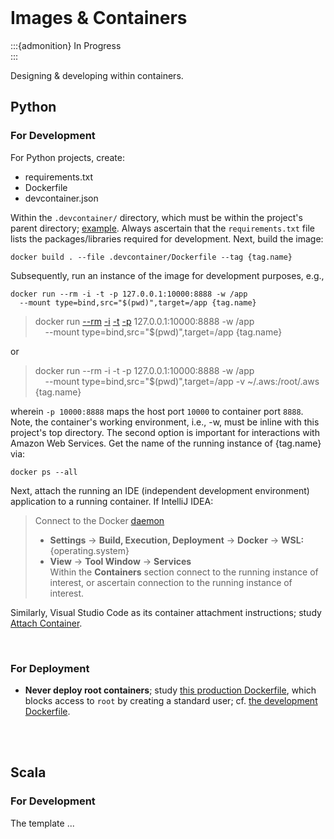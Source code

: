 <br>

# Images & Containers

:::{admonition} In Progress
<br>
:::

Designing & developing within containers.

## Python

### For Development

For Python projects, create:

* requirements.txt
* Dockerfile
* devcontainer.json

Within the `.devcontainer/` directory, which must be within the project's parent directory; <a href="https://github.com/enqueter/distributions/tree/master/.devcontainer" target="_blank">example</a>.  Always ascertain that the `requirements.txt` file lists the packages/libraries required for development.  Next, build the image:

```shell
docker build . --file .devcontainer/Dockerfile --tag {tag.name}
```

Subsequently, run an instance of the image for development purposes, e.g.,

```shell
docker run --rm -i -t -p 127.0.0.1:10000:8888 -w /app 
  --mount type=bind,src="$(pwd)",target=/app {tag.name}
```

> docker run [--rm](https://docs.docker.com/engine/reference/commandline/run/#:~:text=a%20container%20exits-,%2D%2Drm,-Automatically%20remove%20the) [-i](https://docs.docker.com/engine/reference/commandline/run/#:~:text=and%20reaps%20processes-,%2D%2Dinteractive,-%2C%20%2Di) [-t](https://docs.docker.com/get-started/02_our_app/#:~:text=Finally%2C%20the-,%2Dt,-flag%20tags%20your) [-p](https://docs.docker.com/engine/reference/commandline/run/#:~:text=%2D%2Dpublish%20%2C-,%2Dp,-Publish%20a%20container%E2%80%99s) 127.0.0.1:10000:8888 -w /app \
> &nbsp; &nbsp; --mount type=bind,src="$(pwd)",target=/app {tag.name}

or

> docker run --rm -i -t -p 127.0.0.1:10000:8888 -w /app \
> &nbsp; &nbsp; --mount type=bind,src="$(pwd)",target=/app -v ~/.aws:/root/.aws {tag.name}

wherein `-p 10000:8888` maps the host port `10000` to container port `8888`.  Note, the container's working environment, i.e., -w, must be inline with this project's top directory.  The second option is important for interactions with Amazon Web Services.  Get the name of the running instance of {tag.name} via:

```shell
docker ps --all
```

Next, attach the running an IDE (independent development environment) application to a running container.  If IntelliJ IDEA:

> Connect to the Docker [daemon](https://www.jetbrains.com/help/idea/docker.html#connect_to_docker)
> * **Settings** $\rightarrow$ **Build, Execution, Deployment** $\rightarrow$ **Docker** $\rightarrow$ **WSL:** {operating.system}
> * **View** $\rightarrow$ **Tool Window** $\rightarrow$ **Services** <br>Within the **Containers** section connect to the running instance of interest, or ascertain connection to the running instance of interest.

Similarly, Visual Studio Code as its container attachment instructions; study [Attach Container](https://code.visualstudio.com/docs/devcontainers/attach-container).


<br>

### For Deployment

* **Never deploy root containers**; study [this production Dockerfile](https://github.com/enqueter/distributions/blob/master/Dockerfile), which blocks access to `root` by creating a standard user; cf. [the development Dockerfile](https://github.com/enqueter/distributions/blob/master/.devcontainer/Dockerfile).

<br>
<br>

## Scala

### For Development

The template ...

<br>
<br>
<br>
<br>

<br>
<br>
<br>
<br>

